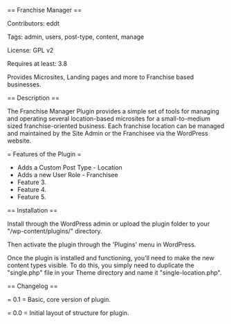 == Franchise Manager ==

Contributors: eddt

Tags: admin, users, post-type, content, manage

License: GPL v2

Requires at least: 3.8

Provides Microsites, Landing pages and more to Franchise based businesses.

== Description ==

The Franchise Manager Plugin provides a simple set of tools for managing and operating several location-based microsites
for a small-to-medium sized franchise-oriented business. Each franchise location can be managed and maintained by the
Site Admin or the Franchisee via the WordPress website.

= Features of the Plugin =

* Adds a Custom Post Type - Location
* Adds a new User Role - Franchisee
* Feature 3.
* Feature 4.
* Feature 5.

== Installation ==

Install through the WordPress admin or upload the plugin folder to your "/wp-content/plugins/" directory.

Then activate the plugin through the 'Plugins' menu in WordPress.

Once the plugin is installed and functioning, you'll need to make the new content types visible. To do this, you simply
need to duplicate the "single.php" file in your Theme directory and name it "single-location.php".

== Changelog ==

= 0.1 =
Basic, core version of plugin.

= 0.0 =
Initial layout of structure for plugin.